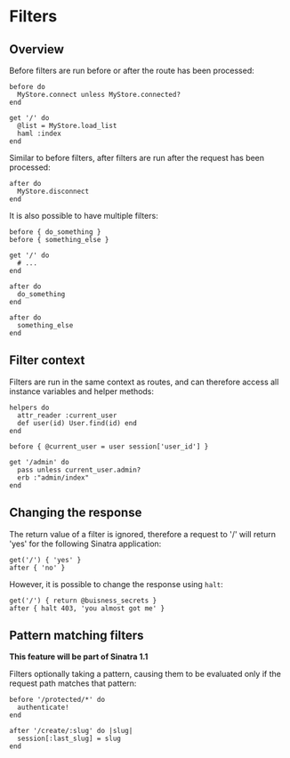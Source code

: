 Filters
=======

Overview
--------

Before filters are run before or after the route has been processed:

    before do
      MyStore.connect unless MyStore.connected?
    end
    
    get '/' do
      @list = MyStore.load_list
      haml :index
    end

Similar to before filters, after filters are run after the request has been
processed:

    after do
      MyStore.disconnect
    end

It is also possible to have multiple filters:

    before { do_something }
    before { something_else }
    
    get '/' do
      # ...
    end
    
    after do
      do_something
    end
    
    after do
      something_else
    end

Filter context
--------------

Filters are run in the same context as routes, and can therefore access all instance variables and helper methods:

    helpers do
      attr_reader :current_user
      def user(id) User.find(id) end
    end
    
    before { @current_user = user session['user_id'] }
    
    get '/admin' do
      pass unless current_user.admin?
      erb :"admin/index"
    end

Changing the response
---------------------

The return value of a filter is ignored, therefore a request to '/' will return 'yes' for the following Sinatra application:

    get('/') { 'yes' }
    after { 'no' }

However, it is possible to change the response using `halt`:

    get('/') { return @buisness_secrets }
    after { halt 403, 'you almost got me' }

Pattern matching filters
------------------------

__This feature will be part of Sinatra 1.1__

Filters optionally taking a pattern, causing them to be evaluated only if the request path matches that pattern:

    before '/protected/*' do
      authenticate!
    end
  
    after '/create/:slug' do |slug|
      session[:last_slug] = slug
    end

